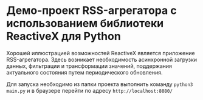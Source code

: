# Демо-проект RSS-агрегатора с использованием библиотеки ReactiveX для Python

Хорошей иллюстрацией возможностей ReactiveX является приложение RSS-агрегатора. Здесь возникает необходимость асинхронной загрузки данных, фильтрации и трансформации значений, поддержания актуального состояния путем периодического обновления.

Для запуска необходимо из папки проекта выполнить команду ```python3 main.py``` и в браузере перейти по адресу ```http://localhost:8080/```
